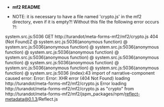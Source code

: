 * __mf2 README__

* NOTE: it is necessary to have a file named 'crypto.js' in the mf2 directory,
  even if it is empty?! Without this file the following error occurs ?!:

system.src.js:5036 GET http://turandot/meta-forms-mf2/mf2/crypto.js 404 (Not Found)Z @ system.src.js:5036(anonymous function) @ system.src.js:5036(anonymous function) @ system.src.js:5036(anonymous function) @ system.src.js:5036(anonymous function) @ system.src.js:5036(anonymous function) @ system.src.js:5036(anonymous function) @ system.src.js:5036(anonymous function) @ system.src.js:5036(anonymous function) @ system.src.js:5036(anonymous function) @ system.src.js:5036
(index):43 import of narrative-component caused error: Error: Error: XHR error (404 Not Found) loading http://turandot/meta-forms-mf2/mf2/crypto.js
	Error loading http://turandot/meta-forms-mf2/mf2/crypto.js as "crypto" from http://turandot/meta-forms-mf2/mf2/jspm_packages/npm/reflect-metadata@0.1.3/Reflect.js
